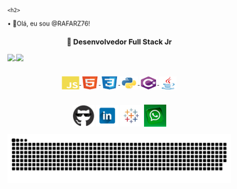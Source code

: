     <h2> 
•	👋Olá, eu sou @RAFARZ76!
</h2>
<h3 align = "center"> 🚀 Desenvolvedor Full Stack Jr </h3>
<div>
  <a href="https://github.com/RAFARZ76">
  <img height="180em"   align="center" src="https://github-readme-stats.vercel.app/api?username=RAFARZ76&show_icons=true&theme=react&include_all_commits=true&count_private=true"/>
  <img height="180em"  align="center" src="https://github-readme-stats.vercel.app/api/top-langs/?username=RAFARZ76layout=compact&langs_count=7&theme=react" />

</div>
 <br>
<div  align="center"> 
  <div style="display: inline_block"><br>
  <img align="center" alt="Rafa-Js" height="30" width="40" src="https://raw.githubusercontent.com/devicons/devicon/master/icons/javascript/javascript-plain.svg">
  <img align="center" alt="HTML" height="30" width="40" src="https://raw.githubusercontent.com/devicons/devicon/master/icons/html5/html5-original.svg">
  <img align="center" alt="CSS" height="30" width="40" src="https://raw.githubusercontent.com/devicons/devicon/master/icons/css3/css3-original.svg">
  <img align="center" alt="Python" height="30" width="40" src="https://raw.githubusercontent.com/devicons/devicon/master/icons/python/python-original.svg">
  <img align="center" alt="Csharp" height="30" width="40" src="https://raw.githubusercontent.com/devicons/devicon/master/icons/csharp/csharp-original.svg">
 <img align="center" alt="java" height="30" width="40" src="https://raw.githubusercontent.com/devicons/devicon/master/icons/java/java-original.svg">
 
    
</div>
<br><br>
<div>
              <a href="https://github.com/RAFARZ76"><i class="fab fa-github"><img src="Imagemgithub.png"
                style="width:50px;height:50px;object-fit:cover;object-position:50% 50%"></i></a>
              <a a class="gitlink" href="https://www.linkedin.com/in/rafael-raizer/"><i class="fab fa-linkedin"><img src="Imagemlinkedin.png"
                style="width:50px;height:50px;object-fit:cover;object-position:50% 50%"></i></a>
              <a href="https://public.tableau.com/app/profile/rafael.raizer"><i class="fab fa-public.tableau"><img src="ImagemTableau.jpg"
                  style="width:50px;height:50px;object-fit:cover;object-position:50% 50%"></i></a>
              <a class="tabwhatss" href="https://api.whatsapp.com/send/?phone=47999327137&text&app_absent=0"><i class="fab fa-whastsapp"><img src="imagemwhats.webp"
                    style="width:50px;height:50px;object-fit:cover;object-position:50% 50%"></i></a></u></strong></p>
 
  ![Snake animation](https://github.com/RAFARZ76/RAFARZ76/blob/output/github-contribution-grid-snake.svg)
 
 </br>
</div>
</div>
